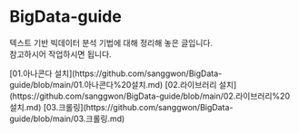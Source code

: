 # BigData-guide

텍스트 기반 빅데이터 분석 기법에 대해 정리해 놓은 글입니다.  
참고하시어 작업하시면 됩니다.
</hr>  
[01.아나콘다 설치](https://github.com/sanggwon/BigData-guide/blob/main/01.아나콘다%20설치.md)  
[02.라이브러리 설치](https://github.com/sanggwon/BigData-guide/blob/main/02.라이브러리%20설치.md)  
[03.크롤링](https://github.com/sanggwon/BigData-guide/blob/main/03.크롤링.md)  
